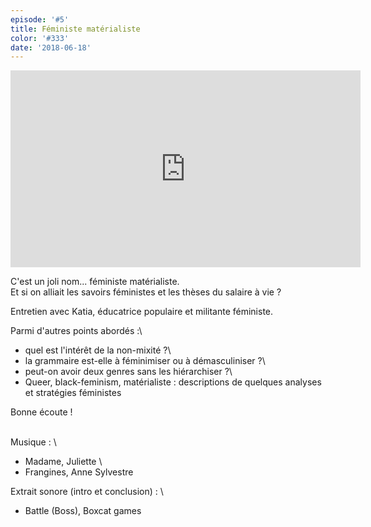 ```yaml
---
episode: '#5'
title: Féministe matérialiste
color: '#333'
date: '2018-06-18'
---
```

<iframe width="560" height="315" src="https://www.youtube.com/embed/UXBptW44WCg" frameborder="0" allow="autoplay; encrypted-media" allowfullscreen></iframe>

C'est un joli nom... féministe matérialiste.\
Et si on alliait les savoirs féministes et les thèses du salaire à vie ? 

Entretien avec Katia, éducatrice populaire et militante féministe.

Parmi d'autres points abordés :\

* quel est l'intérêt de la non-mixité ?\
* la grammaire est-elle à féminimiser ou à démasculiniser ?\
* peut-on avoir deux genres sans les hiérarchiser ?\
* Queer, black-feminism, matérialiste : descriptions de quelques analyses et stratégies féministes

Bonne écoute ! 



\
Musique : \

* Madame, Juliette \
* Frangines, Anne Sylvestre 

Extrait sonore (intro et conclusion) : \

* Battle (Boss), Boxcat games
